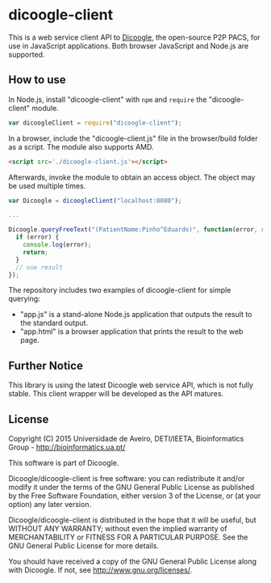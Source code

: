 # dicoogle-client

This is a web service client API to [Dicoogle](http://www.dicoogle.com), the open-source P2P PACS, for use in JavaScript applications. Both browser JavaScript and Node.js are supported.

## How to use

In Node.js, install "dicoogle-client" with `npm` and `require` the "dicoogle-client" module.

```JavaScript
var dicoogleClient = require("dicoogle-client");
```

In a browser, include the "dicoogle-client.js" file in the browser/build folder as a script. The module also supports AMD.

```HTML
<script src='./dicoogle-client.js'></script>
```

Afterwards, invoke the module to obtain an access object. The object may be used multiple times.

```JavaScript
var Dicoogle = dicoogleClient("localhost:8080");

...

Dicoogle.queryFreeText("(PatientName:Pinho^Eduardo)", function(error, result) {
  if (error) {
    console.log(error);
    return;
  }
  // use result
});
```

The repository includes two examples of dicoogle-client for simple querying:

 - "app.js" is a stand-alone Node.js application that outputs the result to the standard output.
 - "app.html" is a browser application that prints the result to the web page.

## Further Notice

This library is using the latest Dicoogle web service API, which is not fully stable.  This client wrapper will be developed as the API matures.

## License

Copyright (C) 2015  Universidade de Aveiro, DETI/IEETA, Bioinformatics Group - http://bioinformatics.ua.pt/

This software is part of Dicoogle.

Dicoogle/dicoogle-client is free software: you can redistribute it and/or modify
it under the terms of the GNU General Public License as published by
the Free Software Foundation, either version 3 of the License, or
(at your option) any later version.

Dicoogle/dicoogle-client is distributed in the hope that it will be useful,
but WITHOUT ANY WARRANTY; without even the implied warranty of
MERCHANTABILITY or FITNESS FOR A PARTICULAR PURPOSE.  See the
GNU General Public License for more details.

You should have received a copy of the GNU General Public License
along with Dicoogle.  If not, see <http://www.gnu.org/licenses/>.

